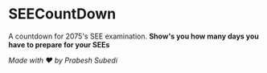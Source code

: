 # SEECountDown
A countdown for 2075's SEE examination.
<strong>Show's you how many days you have to prepare for your SEEs</strong>


<em>Made with ❤ by Prabesh Subedi</em>
